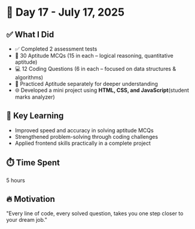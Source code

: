 # 🚀 Day 17 - July 17, 2025

## ✅ What I Did
- ✅ Completed 2 assessment tests  
- 🧠 30 Aptitude MCQs (15 in each – logical reasoning, quantitative aptitude)  
- 💻 12 Coding Questions (6 in each – focused on data structures & algorithms)  
- 🎯 Practiced Aptitude separately for deeper understanding  
- 🌐 Developed a mini project using **HTML, CSS, and JavaScript**(student marks analyzer)

## 🔑 Key Learning
- Improved speed and accuracy in solving aptitude MCQs  
- Strengthened problem-solving through coding challenges  
- Applied frontend skills practically in a complete project  

## ⏱️ Time Spent
5 hours

## 🔥 Motivation
"Every line of code, every solved question, takes you one step closer to your dream job."
